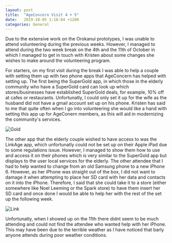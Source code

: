 ```yaml
---
layout: post
title:  "AgeConcern Visit 4 + 5"
date:   2019-10-05 1:18:04 +1200
categories: General
---
```


Due to the extensive work on the Orokanui prototypes, I was unable to attend volunteering during the previous weeks.
 However, I managed to attend during the two week break on the 4th and the 11th of October in which I managed to get in touch with
  Kristen about some changes she wishes to make around the volunteering program. 
  
For starters, on my first visit during the break I was able to help a couple with setting them up with two phone apps that AgeConcern has helped with 
setting up. The first being the SuperGold app, in which those in the elderly community who have a SuperGold card can look up which stores/businesses have 
established SuperGold deals, for example, 10% off at cafes or restaurants. Unfortunatly, I could only set it up for the wife as the husband did not have a gmail
 account set up on his phone. Kristen has said to me that quite often when I go into volunteering she would like a hand with setting this app up for AgeConern members, 
 as this will aid in modernizing the community's services.

 <img src= "{{site.baseurl}}/assets/Images/AppA.jpg" alt = "Gold">

	  
The other app that the elderly couple wished to have access to was the LinkAge app, which unfortunatly could not be set up on their Apple iPad due to some regulations issue.
 However, I managed to show them how to use and access it on their phones which is very similar to the SuperGold app but displays to the user local services for the elderly. The other attendee that
  I had to help wanted to change from an old Samsung phone to a new iPhone 6. However, as her iPhone was straight out of the box, I did not want to damage it when attempting to place her SD card with her data and
   contacts on it into the iPhone. Therefore, I said that she could take it to a store (either somewhere like Noel Leeming or the Spark store) to have them insert her SD card and once done I would be able to help her with
    the rest of the set up the following week.


 <img src= "{{site.baseurl}}/assets/Images/AppB.jpg" alt = "Link">

	
Unfortunatly, when I showed up on the 11th there didnt seem to be much attending and could not find the attendee who wanted help with her iPhone. This may have been due to the terrible weather as I have
 noticed that barly anyone attends during poor weather conditions.
